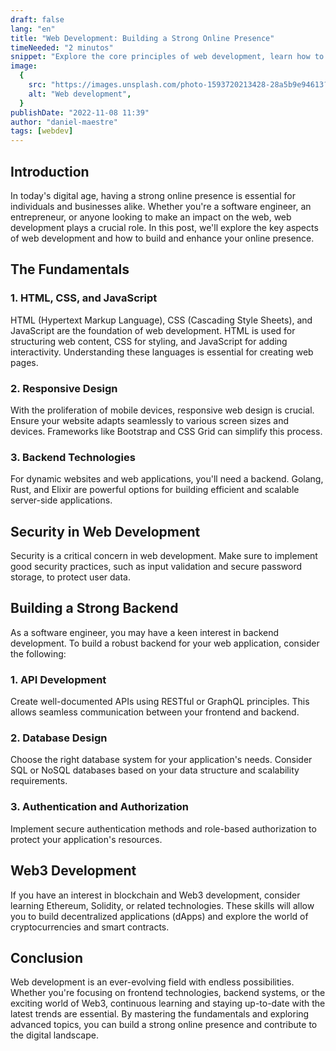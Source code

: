 ```yaml
---
draft: false
lang: "en"
title: "Web Development: Building a Strong Online Presence"
timeNeeded: "2 minutos"
snippet: "Explore the core principles of web development, learn how to enhance your online security, and dive into the fascinating realm of Web3 technology, all in one comprehensive guide."
image:
  {
    src: "https://images.unsplash.com/photo-1593720213428-28a5b9e94613?&fit=crop&w=430&h=240",
    alt: "Web development",
  }
publishDate: "2022-11-08 11:39"
author: "daniel-maestre"
tags: [webdev]
---
```


## Introduction

In today's digital age, having a strong online presence is essential for individuals and businesses alike. Whether you're a software engineer, an entrepreneur, or anyone looking to make an impact on the web, web development plays a crucial role. In this post, we'll explore the key aspects of web development and how to build and enhance your online presence.

## The Fundamentals

### 1. HTML, CSS, and JavaScript

HTML (Hypertext Markup Language), CSS (Cascading Style Sheets), and JavaScript are the foundation of web development. HTML is used for structuring web content, CSS for styling, and JavaScript for adding interactivity. Understanding these languages is essential for creating web pages.

### 2. Responsive Design

With the proliferation of mobile devices, responsive web design is crucial. Ensure your website adapts seamlessly to various screen sizes and devices. Frameworks like Bootstrap and CSS Grid can simplify this process.

### 3. Backend Technologies

For dynamic websites and web applications, you'll need a backend. Golang, Rust, and Elixir are powerful options for building efficient and scalable server-side applications.

## Security in Web Development

Security is a critical concern in web development. Make sure to implement good security practices, such as input validation and secure password storage, to protect user data.

## Building a Strong Backend

As a software engineer, you may have a keen interest in backend development. To build a robust backend for your web application, consider the following:

### 1. API Development

Create well-documented APIs using RESTful or GraphQL principles. This allows seamless communication between your frontend and backend.

### 2. Database Design

Choose the right database system for your application's needs. Consider SQL or NoSQL databases based on your data structure and scalability requirements.

### 3. Authentication and Authorization

Implement secure authentication methods and role-based authorization to protect your application's resources.

## Web3 Development

If you have an interest in blockchain and Web3 development, consider learning Ethereum, Solidity, or related technologies. These skills will allow you to build decentralized applications (dApps) and explore the world of cryptocurrencies and smart contracts.

## Conclusion

Web development is an ever-evolving field with endless possibilities. Whether you're focusing on frontend technologies, backend systems, or the exciting world of Web3, continuous learning and staying up-to-date with the latest trends are essential. By mastering the fundamentals and exploring advanced topics, you can build a strong online presence and contribute to the digital landscape.
